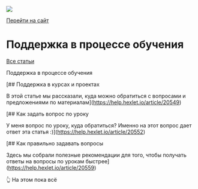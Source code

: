 [![](https://files.carrotquest.app/knowledge-bases-images/logos/64033/1726575914708-nb7xvabz.png)](../index.html)

[Перейти на сайт](https://ru.hexlet.io)

# Поддержка в процессе обучения

[Все статьи](../index.html)

Поддержка в процессе обучения

[## Поддержка в курсах и проектах

В этой статье мы рассказали, куда можно обратиться с вопросами и предложениями по материалам](https://help.hexlet.io/article/20549)

[## Как задать вопрос по уроку

У меня вопрос по уроку, куда обратиться? Именно на этот вопрос дает ответ эта статья :)](https://help.hexlet.io/article/20552)

[## Как правильно задавать вопросы

Здесь мы собрали полезные рекомендации для того, чтобы получать ответы на вопросы по урокам быстрее](https://help.hexlet.io/article/20559)

👆 На этом пока всё